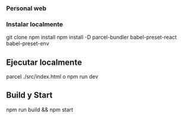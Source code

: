 ### Personal web

### Instalar localmente
git clone
npm install
npm install -D parcel-bundler babel-preset-react babel-preset-env

## Ejecutar localmente
parcel ./src/index.html
o
npm run dev

## Build y Start
npm run build && npm start